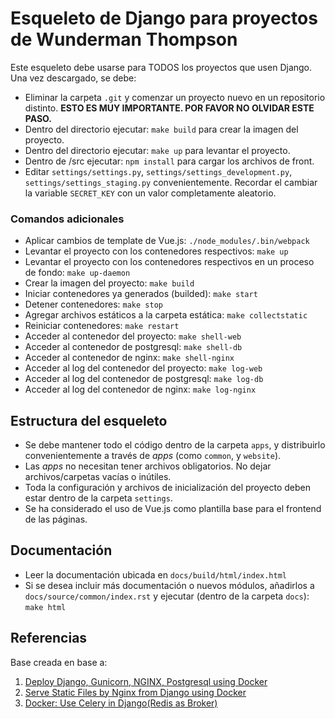 # Esqueleto de Django para proyectos de Wunderman Thompson

Este esqueleto debe usarse para TODOS los proyectos que usen Django.
Una vez descargado, se debe:
  * Eliminar la carpeta `.git` y comenzar un proyecto nuevo en un repositorio distinto. **ESTO ES MUY IMPORTANTE. POR FAVOR NO OLVIDAR ESTE PASO.**
  * Dentro del directorio ejecutar: `make build` para crear la imagen del proyecto.
  * Dentro del directorio ejecutar: `make up` para levantar el proyecto.
  * Dentro de /src ejecutar: `npm install` para cargar los archivos de front.
  * Editar `settings/settings.py`, `settings/settings_development.py`, `settings/settings_staging.py` convenientemente. Recordar el cambiar la variable `SECRET_KEY` con un valor completamente aleatorio.

### Comandos adicionales

* Aplicar cambios de template de Vue.js: ```./node_modules/.bin/webpack```
* Levantar el proyecto con los contenedores respectivos: `make up`
* Levantar el proyecto con los contenedores respectivos en un proceso de fondo: `make up-daemon`
* Crear la imagen del proyecto: `make build`
* Iniciar contenedores ya generados (builded): `make start`
* Detener contenedores: `make stop`
* Agregar archivos estáticos a la carpeta estática: `make collectstatic`
* Reiniciar contenedores: `make restart`
* Acceder al contenedor del proyecto: `make shell-web`
* Acceder al contenedor de postgresql: `make shell-db`
* Acceder al contenedor de nginx: `make shell-nginx`
* Acceder al log del contenedor del proyecto: `make log-web`
* Acceder al log del contenedor de postgresql: `make log-db`
* Acceder al log del contenedor de nginx: `make log-nginx`

## Estructura del esqueleto

  * Se debe mantener todo el código dentro de la carpeta `apps`, y distribuirlo convenientemente a través de *apps* (como `common`, y `website`).
  * Las *apps* no necesitan tener archivos obligatorios. No dejar archivos/carpetas vacías o inútiles.
  * Toda la configuración y archivos de inicialización del proyecto deben estar dentro de la carpeta `settings`.
  * Se ha considerado el uso de Vue.js como plantilla base para el frontend de las páginas.

## Documentación

  * Leer la documentación ubicada en `docs/build/html/index.html`
  * Si se desea incluir más documentación o nuevos módulos, añadirlos a `docs/source/common/index.rst` y ejecutar (dentro de la carpeta `docs`): `make html`

## Referencias

Base creada en base a:
1. <a href="https://ruddra.com/docker-django-nginx-postgres/">Deploy Django, Gunicorn, NGINX, Postgresql using Docker</a>
2. <a href="https://ruddra.com/serve-static-files-by-nginx-from-django-using-docker/">Serve Static Files by Nginx from Django using Docker</a>
3. <a href="https://ruddra.com/docker-do-stuff-using-celery-using-redis-as-broker/">Docker: Use Celery in Django(Redis as Broker)</a>
